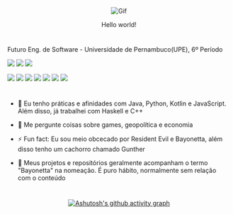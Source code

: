 <div align="center">

![Gif](https://media.tenor.com/IdyfGO5EewIAAAAC/hi-hello.gif)

Hello world!
</div>

#
Futuro Eng. de Software - Universidade de Pernambuco(UPE), 6º Período

  <a href="https://instagram.com/mikhael_vini" target="_blank"><img src="https://img.shields.io/badge/-Instagram-%23E4405F?style=for-the-badge&logo=instagram&logoColor=white" target="_blank"></a>
   <a href = "mailto:mikhaelvini@gmail.com"><img src="https://img.shields.io/badge/-Gmail-%23333?style=for-the-badge&logo=gmail&logoColor=white" target="_blank"></a>
   <a href="https://www.linkedin.com/in/mikhael-vin%C3%ADcius-412064178/" target="_blank"><img src="https://img.shields.io/badge/LinkedIn-0077B5?style=for-the-badge&logo=linkedin&logoColor=white" target="_blank"></a>



<div > 
<a><img src = "https://img.shields.io/badge/Python-3776AB?style=for-the-badge&logo=python&logoColor=white"></a>
<a><img src = "https://img.shields.io/badge/Java-ED8B00?style=for-the-badge&logo=java&logoColor=white"></a>
<a><img src = "https://img.shields.io/badge/HTML5-E34F26?style=for-the-badge&logo=html5&logoColor=white"></a>
<a><img src = "https://img.shields.io/badge/CSS-239120?&style=for-the-badge&logo=css3&logoColor=white"></a>
<a><img src = "https://img.shields.io/badge/JavaScript-F7DF1E?style=for-the-badge&logo=javascript&logoColor=black"></a>
 <a><img src = "https://img.shields.io/badge/React-20232A?style=for-the-badge&logo=react&logoColor=61DAFB"></a>
  <a><img src = "https://img.shields.io/badge/Kotlin-0095D5?&style=for-the-badge&logo=kotlin&logoColor=white"></a>

</div>




#

- 🌱 Eu tenho práticas e afinidades com Java, Python, Kotlin e JavaScript. Além disso, já trabalhei com Haskell e C++
- 💬 Me pergunte coisas sobre games, geopolítica e economia 
- ⚡ Fun fact: Eu sou meio obcecado por Resident Evil e Bayonetta, além disso tenho um cachorro chamado Gunther

- 🚨 Meus projetos e repositórios geralmente acompanham o termo "Bayonetta" na nomeação. É puro hábito, normalmente sem relação com o conteúdo

#

<div align="center">




[![Ashutosh's github activity graph](https://github-readme-activity-graph.cyclic.app/graph?username=MikhaelVinicius&theme=react-dark)](https://github.com/ashutosh00710/github-readme-activity-graph)
  

</div>
